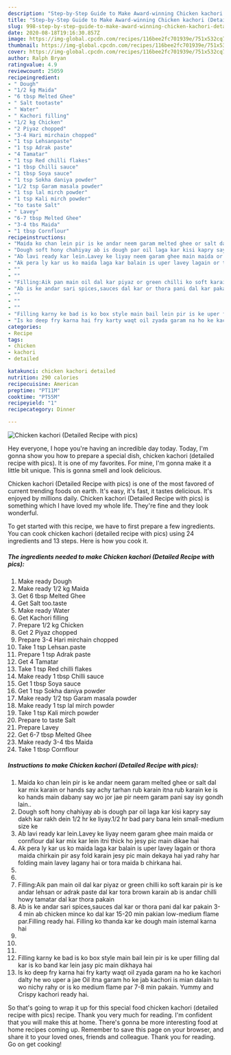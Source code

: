 ```yaml
---
description: "Step-by-Step Guide to Make Award-winning Chicken kachori (Detailed Recipe with pics)"
title: "Step-by-Step Guide to Make Award-winning Chicken kachori (Detailed Recipe with pics)"
slug: 998-step-by-step-guide-to-make-award-winning-chicken-kachori-detailed-recipe-with-pics
date: 2020-08-18T19:16:30.857Z
image: https://img-global.cpcdn.com/recipes/116bee2fc701939e/751x532cq70/chicken-kachori-detailed-recipe-with-pics-recipe-main-photo.jpg
thumbnail: https://img-global.cpcdn.com/recipes/116bee2fc701939e/751x532cq70/chicken-kachori-detailed-recipe-with-pics-recipe-main-photo.jpg
cover: https://img-global.cpcdn.com/recipes/116bee2fc701939e/751x532cq70/chicken-kachori-detailed-recipe-with-pics-recipe-main-photo.jpg
author: Ralph Bryan
ratingvalue: 4.9
reviewcount: 25059
recipeingredient:
- " Dough"
- "1/2 kg Maida"
- "6 tbsp Melted Ghee"
- " Salt tootaste"
- " Water"
- " Kachori filling"
- "1/2 kg Chicken"
- "2 Piyaz chopped"
- "3-4 Hari mirchain chopped"
- "1 tsp Lehsanpaste"
- "1 tsp Adrak paste"
- "4 Tamatar"
- "1 tsp Red chilli flakes"
- "1 tbsp Chilli sauce"
- "1 tbsp Soya sauce"
- "1 tsp Sokha daniya powder"
- "1/2 tsp Garam masala powder"
- "1 tsp lal mirch powder"
- "1 tsp Kali mirch powder"
- "to taste Salt"
- " Lavey"
- "6-7 tbsp Melted Ghee"
- "3-4 tbs Maida"
- "1 tbsp Cornflour"
recipeinstructions:
- "Maida ko chan lein pir is ke andar neem garam melted ghee or salt dal kar mix karain or hands say achy tarhan rub karain itna rub karain ke is ko hands main dabany say wo jor jae pir neem garam pani say isy gondh lain.."
- "Dough soft hony chahiyay ab is dough par oil laga kar kisi kapry say dakh kar rakh dein 1/2 hr ke liyay.1/2 hr bad pary bana lein small-medium size ke"
- "Ab lavi ready kar lein.Lavey ke liyay neem garam ghee main maida or cornflour dal kar mix kar lein itni thick ho jesy pic main dikae hai"
- "Ak pera ly kar us ko maida laga kar balain is uper lavey lagain or thora maida chirkain pir asy fold karain jesy pic main dekaya hai yad rahy har folding main lavey lagany hai or tora maida b chirkana hai."
- ""
- ""
- "Filling:Aik pan main oil dal kar piyaz or green chilli ko soft karain pir is ke andar lehsan or adrak paste dal kar tora brown karain ab is andar chilli howy tamatar dal kar thora pakain"
- "Ab is ke andar sari spices,sauces dal kar or thora pani dal kar pakain 3-4 min ab chicken mince ko dal kar 15-20 min pakian low-medium flame par.Filling ready hai. Filling ko thanda kar ke dough main istemal karna hai"
- ""
- ""
- ""
- "Filling karny ke bad is ko box style main bail lein pir is ke uper filling dal kar is ko band kar lein jasy pic main dikhaya hai"
- "Is ko deep fry karna hai fry karty waqt oil zyada garam na ho ke kachori dalty he wo uper a jae Oil itna garam ho ke jab kachori is mian dalain tu wo nichy rahy or is ko medium flame par 7-8 min pakain. Yummy and Crispy kachori ready hai."
categories:
- Recipe
tags:
- chicken
- kachori
- detailed

katakunci: chicken kachori detailed 
nutrition: 290 calories
recipecuisine: American
preptime: "PT11M"
cooktime: "PT55M"
recipeyield: "1"
recipecategory: Dinner

---
```



![Chicken kachori (Detailed Recipe with pics)](https://img-global.cpcdn.com/recipes/116bee2fc701939e/751x532cq70/chicken-kachori-detailed-recipe-with-pics-recipe-main-photo.jpg)

Hey everyone, I hope you're having an incredible day today. Today, I'm gonna show you how to prepare a special dish, chicken kachori (detailed recipe with pics). It is one of my favorites. For mine, I'm gonna make it a little bit unique. This is gonna smell and look delicious.

Chicken kachori (Detailed Recipe with pics) is one of the most favored of current trending foods on earth. It's easy, it's fast, it tastes delicious. It's enjoyed by millions daily. Chicken kachori (Detailed Recipe with pics) is something which I have loved my whole life. They're fine and they look wonderful.




To get started with this recipe, we have to first prepare a few ingredients. You can cook chicken kachori (detailed recipe with pics) using 24 ingredients and 13 steps. Here is how you cook it.

<!--inarticleads1-->

##### The ingredients needed to make Chicken kachori (Detailed Recipe with pics):

1. Make ready  Dough
1. Make ready 1/2 kg Maida
1. Get 6 tbsp Melted Ghee
1. Get  Salt too.taste
1. Make ready  Water
1. Get  Kachori filling
1. Prepare 1/2 kg Chicken
1. Get 2 Piyaz chopped
1. Prepare 3-4 Hari mirchain chopped
1. Take 1 tsp Lehsan.paste
1. Prepare 1 tsp Adrak paste
1. Get 4 Tamatar
1. Take 1 tsp Red chilli flakes
1. Make ready 1 tbsp Chilli sauce
1. Get 1 tbsp Soya sauce
1. Get 1 tsp Sokha daniya powder
1. Make ready 1/2 tsp Garam masala powder
1. Make ready 1 tsp lal mirch powder
1. Take 1 tsp Kali mirch powder
1. Prepare to taste Salt
1. Prepare  Lavey
1. Get 6-7 tbsp Melted Ghee
1. Make ready 3-4 tbs Maida
1. Take 1 tbsp Cornflour




<!--inarticleads2-->

##### Instructions to make Chicken kachori (Detailed Recipe with pics):

1. Maida ko chan lein pir is ke andar neem garam melted ghee or salt dal kar mix karain or hands say achy tarhan rub karain itna rub karain ke is ko hands main dabany say wo jor jae pir neem garam pani say isy gondh lain..
1. Dough soft hony chahiyay ab is dough par oil laga kar kisi kapry say dakh kar rakh dein 1/2 hr ke liyay.1/2 hr bad pary bana lein small-medium size ke
1. Ab lavi ready kar lein.Lavey ke liyay neem garam ghee main maida or cornflour dal kar mix kar lein itni thick ho jesy pic main dikae hai
1. Ak pera ly kar us ko maida laga kar balain is uper lavey lagain or thora maida chirkain pir asy fold karain jesy pic main dekaya hai yad rahy har folding main lavey lagany hai or tora maida b chirkana hai.
1. 
1. 
1. Filling:Aik pan main oil dal kar piyaz or green chilli ko soft karain pir is ke andar lehsan or adrak paste dal kar tora brown karain ab is andar chilli howy tamatar dal kar thora pakain
1. Ab is ke andar sari spices,sauces dal kar or thora pani dal kar pakain 3-4 min ab chicken mince ko dal kar 15-20 min pakian low-medium flame par.Filling ready hai. Filling ko thanda kar ke dough main istemal karna hai
1. 
1. 
1. 
1. Filling karny ke bad is ko box style main bail lein pir is ke uper filling dal kar is ko band kar lein jasy pic main dikhaya hai
1. Is ko deep fry karna hai fry karty waqt oil zyada garam na ho ke kachori dalty he wo uper a jae Oil itna garam ho ke jab kachori is mian dalain tu wo nichy rahy or is ko medium flame par 7-8 min pakain. Yummy and Crispy kachori ready hai.




So that's going to wrap it up for this special food chicken kachori (detailed recipe with pics) recipe. Thank you very much for reading. I'm confident that you will make this at home. There's gonna be more interesting food at home recipes coming up. Remember to save this page on your browser, and share it to your loved ones, friends and colleague. Thank you for reading. Go on get cooking!
